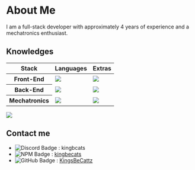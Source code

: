 # About Me 

I am a full-stack developer with approximately 4 years of experience and a mechatronics enthusiast.

## Knowledges
  <!-- <img align="right" src="https://github-readme-stats.vercel.app/api/top-langs/?username=KingsBeCattz&theme=react&count_private=true" /> -->
  <!-- <img width="330" align="right" src="https://github-readme-stats.vercel.app/api?username=KingsBeCattz&theme=react&show_icons=true&include_all_commits=true" /> -->
  
  <div>
    <table>
    <thead>
      <tr>
        <th scope="col">Stack</th>
        <th scope="col">Languages</th>
        <th scope="col">Extras</th>
      </tr>
    </thead>
    <tbody>
      <tr>
        <th scope="row">Front-End</th>
        <td><a href="https://skillicons.dev" target="_blank"><img src="https://skillicons.dev/icons?i=ts,js,css,html&perline=5" /></a></td>
        <td><a href="https://skillicons.dev" target="_blank"><img src="https://skillicons.dev/icons?i=astro,vue,react,angular,tailwind&perline=5" /></a></td>
      </tr>
      <tr>
        <th scope="row">Back-End</th>
        <td><a href="https://skillicons.dev" target="_blank"><img src="https://skillicons.dev/icons?i=ts,js,cpp,rust,haxe&perline=5" /></a></td>
        <td><a href="https://skillicons.dev" target="_blank"><img src="https://skillicons.dev/icons?i=express,bun,haxeflixel&perline=5" /></a></td>
      </tr>
      <tr>
        <th scope="row">Mechatronics</th>
        <td><a href="https://skillicons.dev" target="_blank"><img src="https://skillicons.dev/icons?i=cpp&perline=5" /></a></td>
        <td><a href="https://skillicons.dev" target="_blank"><img src="https://skillicons.dev/icons?i=arduino&perline=5" /></a></td>
      </tr>
    </tbody>
    </table>
  </div>

  <img align="center" src="https://github-readme-stats.vercel.app/api/wakatime?username=kingsbecats&layout=compact" />

## Contact me
- <img src="https://img.shields.io/badge/-Discord-000000?labelColor=5568f2&logo=discord&logoColor=ffffff" alt="Discord Badge"/> : kingbcats
- <img src="https://img.shields.io/badge/-NPM-000000?labelColor=cd0000&logo=npm&logoColor=ffffff" alt="NPM Badge"/> : [kingbecats](https://www.npmjs.com/~kingbecats)
- <img src="https://img.shields.io/badge/-GitHub-000000?logo=github&logoColor=ffffff" alt="GitHub Badge"/> : [KingsBeCattz](https://github.com/KingsBeCattz/)
